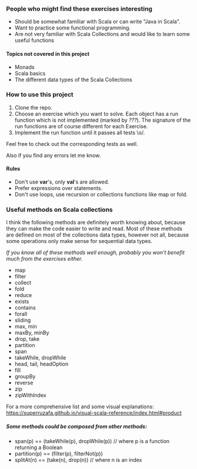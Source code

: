 ### People who might find these exercises interesting
* Should be somewhat familiar with Scala or can write "Java in Scala".
* Want to practice some functional programming.
* Are not very familiar with Scala Collections and would like to learn some useful functions

#### Topics not covered in this project
* Monads
* Scala basics
* The different data types of the Scala Collections

### How to use this project
1. Clone the repo.
2. Choose an exercise which you want to solve. 
    Each object has a run function which is not implemented (marked by _???_).
    The signature of the run functions are of course different for each Exercise.
3. Implement the run function until it passes all tests \o/.

Feel free to check out the corresponding tests as well.

Also if you find any errors let me know.

#### Rules
* Don't use **var**'s, only **val**'s are allowed.
* Prefer expressions over statements.
* Don't use loops, use recursion or collections functions like map or fold.

### Useful methods on Scala collections
I think the following methods are definitely worth knowing about,
 because they can make the code easier to write and read.
 Most of these methods are defined on most of the collections data types, 
 however not all, because some operations only make sense for sequential data types.

_If you know all of these methods well enough, probably you won't benefit much from the exercises either._

* map
* filter
* collect
* fold
* reduce
* exists
* contains
* forall
* sliding
* max, min
* maxBy, minBy
* drop, take
* partition
* span
* takeWhile, dropWhile
* head, tail, headOption
* fill
* groupBy
* reverse
* zip
* zipWithIndex

For a more comprehensive list and some visual explanations:
 https://superruzafa.github.io/visual-scala-reference/index.html#product
 
##### Some methods could be composed from other methods:
* span(p)      == (takeWhile(p),  dropWhile(p)) // where p is a function returning a Boolean
* partition(p) == (filter(p), filterNot(p))
* splitAt(n)   == (take(n), drop(n)) // where n is an index
